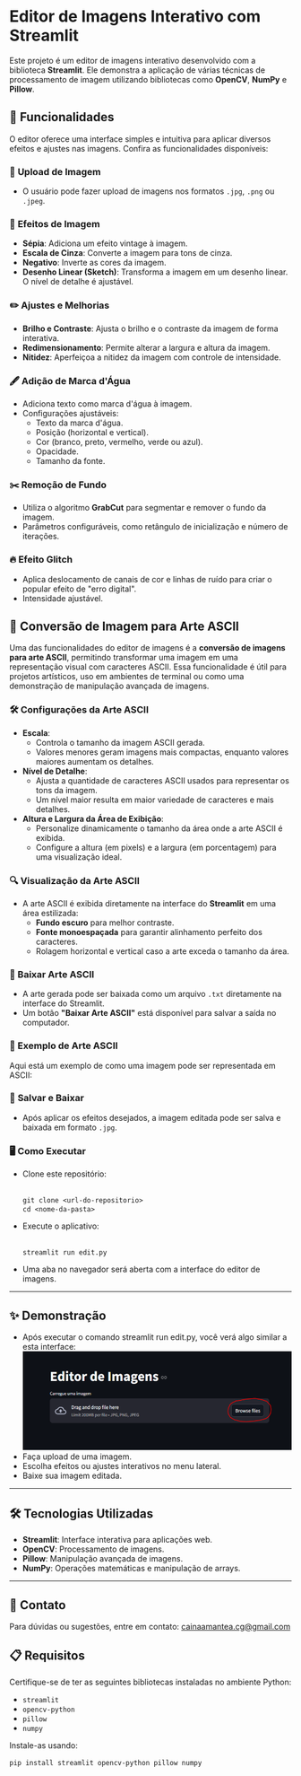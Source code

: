 # Editor de Imagens Interativo com Streamlit

Este projeto é um editor de imagens interativo desenvolvido com a biblioteca **Streamlit**. Ele demonstra a aplicação de várias técnicas de processamento de imagem utilizando bibliotecas como **OpenCV**, **NumPy** e **Pillow**. 

## 🚀 Funcionalidades

O editor oferece uma interface simples e intuitiva para aplicar diversos efeitos e ajustes nas imagens. Confira as funcionalidades disponíveis:

### 📂 **Upload de Imagem**
- O usuário pode fazer upload de imagens nos formatos `.jpg`, `.png` ou `.jpeg`.

### 🎨 **Efeitos de Imagem**
- **Sépia**: Adiciona um efeito vintage à imagem.
- **Escala de Cinza**: Converte a imagem para tons de cinza.
- **Negativo**: Inverte as cores da imagem.
- **Desenho Linear (Sketch)**: Transforma a imagem em um desenho linear. O nível de detalhe é ajustável.

### ✏️ **Ajustes e Melhorias**
- **Brilho e Contraste**: Ajusta o brilho e o contraste da imagem de forma interativa.
- **Redimensionamento**: Permite alterar a largura e altura da imagem.
- **Nitidez**: Aperfeiçoa a nitidez da imagem com controle de intensidade.

### 🖋️ **Adição de Marca d'Água**
- Adiciona texto como marca d'água à imagem.
- Configurações ajustáveis:
  - Texto da marca d'água.
  - Posição (horizontal e vertical).
  - Cor (branco, preto, vermelho, verde ou azul).
  - Opacidade.
  - Tamanho da fonte.

### ✂️ **Remoção de Fundo**
- Utiliza o algoritmo **GrabCut** para segmentar e remover o fundo da imagem.
- Parâmetros configuráveis, como retângulo de inicialização e número de iterações.

### 🔥 **Efeito Glitch**
- Aplica deslocamento de canais de cor e linhas de ruído para criar o popular efeito de "erro digital".
- Intensidade ajustável.

## 🎨 Conversão de Imagem para Arte ASCII

Uma das funcionalidades do editor de imagens é a **conversão de imagens para arte ASCII**, permitindo transformar uma imagem em uma representação visual com caracteres ASCII. Essa funcionalidade é útil para projetos artísticos, uso em ambientes de terminal ou como uma demonstração de manipulação avançada de imagens.

### 🛠️ Configurações da Arte ASCII
- **Escala**:
  - Controla o tamanho da imagem ASCII gerada.
  - Valores menores geram imagens mais compactas, enquanto valores maiores aumentam os detalhes.
- **Nível de Detalhe**:
  - Ajusta a quantidade de caracteres ASCII usados para representar os tons da imagem.
  - Um nível maior resulta em maior variedade de caracteres e mais detalhes.
- **Altura e Largura da Área de Exibição**:
  - Personalize dinamicamente o tamanho da área onde a arte ASCII é exibida.
  - Configure a altura (em pixels) e a largura (em porcentagem) para uma visualização ideal.

### 🔍 Visualização da Arte ASCII
- A arte ASCII é exibida diretamente na interface do **Streamlit** em uma área estilizada:
  - **Fundo escuro** para melhor contraste.
  - **Fonte monoespaçada** para garantir alinhamento perfeito dos caracteres.
  - Rolagem horizontal e vertical caso a arte exceda o tamanho da área.

### 💾 Baixar Arte ASCII
- A arte gerada pode ser baixada como um arquivo `.txt` diretamente na interface do Streamlit.
- Um botão **"Baixar Arte ASCII"** está disponível para salvar a saída no computador.

### 🌟 Exemplo de Arte ASCII
Aqui está um exemplo de como uma imagem pode ser representada em ASCII:



### 💾 **Salvar e Baixar**
- Após aplicar os efeitos desejados, a imagem editada pode ser salva e baixada em formato `.jpg`.

### 🖥️ Como Executar
- Clone este repositório:
  ```
  
  git clone <url-do-repositorio>
  cd <nome-da-pasta>
  
- Execute o aplicativo:
  ```
  
  streamlit run edit.py
  
- Uma aba no navegador será aberta com a interface do editor de imagens.
  
---

## ✨ Demonstração
- Após executar o comando streamlit run edit.py, você verá algo similar a esta interface:
![Editor de Imagens](https://github.com/CainaGabriel/ImageEditor/blob/main/CarregarImg.PNG)
- Faça upload de uma imagem.
- Escolha efeitos ou ajustes interativos no menu lateral.
- Baixe sua imagem editada.

---

## 🛠️ Tecnologias Utilizadas
- **Streamlit**: Interface interativa para aplicações web.
- **OpenCV**: Processamento de imagens.
- **Pillow**: Manipulação avançada de imagens.
- **NumPy**: Operações matemáticas e manipulação de arrays.

---

## 📧 Contato
Para dúvidas ou sugestões, entre em contato: cainaamantea.cg@gmail.com

## 📋 Requisitos

Certifique-se de ter as seguintes bibliotecas instaladas no ambiente Python:
- `streamlit`
- `opencv-python`
- `pillow`
- `numpy`

Instale-as usando:
```
pip install streamlit opencv-python pillow numpy
